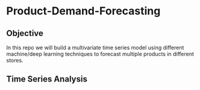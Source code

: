 # Product-Demand-Forecasting
## Objective
In this repo we will build a multivariate time series model using different machine/deep learning techniques to forecast multiple products in different stores. 

## Time Series Analysis
